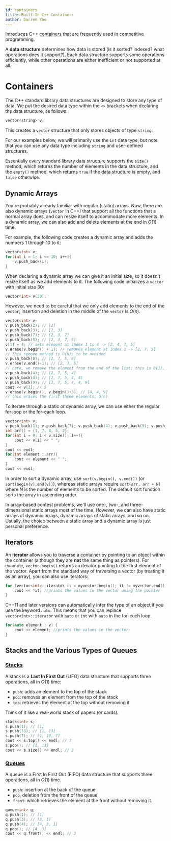 ```yaml
---
id: containers
title: Built-In C++ Containers
author: Darren Yao
---
```


<module-excerpt>

Introduces C++ [containers](http://www.cplusplus.com/reference/stl/) that are frequently used in competitive programming.

</module-excerpt>

A **data structure** determines how data is stored (is it sorted? indexed? what operations does it support?). Each data structure supports some operations efficiently, while other operations are either inefficient or not supported at all. 

# Containers

The C++ standard library data structures are designed to store any type of data. We put the desired data type within the `<>` brackets when declaring the data structure, as follows:

```cpp
vector<string> v;
```

This creates a `vector` structure that only stores objects of type `string`.

For our examples below, we will primarily use the `int` data type, but note that you can use any data type including `string` and user-defined structures. 

Essentially every standard library data structure supports the `size()` method, which returns the number of elements in the data structure, and the `empty()` method, which returns `true` if the data structure is empty, and `false` otherwise. 

## Dynamic Arrays

You're probably already familiar with regular (static) arrays. Now, there are also dynamic arrays (`vector` in C++) that support all the functions that a normal array does, and can resize itself to accommodate more elements. In a dynamic array, we can also add and delete elements at the end in $O(1)$ time.

For example, the following code creates a dynamic array and adds the numbers $1$ through $10$ to it:

```cpp
vector<int> v;
for(int i = 1; i <= 10; i++){
    v.push_back(i);
}
```

When declaring a dynamic array we can give it an initial size, so it doesn't resize itself as we add elements to it. The following code initializes a `vector` with initial size $30$:

```cpp
vector<int> v(30);
```

However, we need to be careful that we only add elements to the end of the `vector`; insertion and deletion in the middle of the `vector` is $O(n)$.

```cpp
vector<int> v;
v.push_back(2); // [2]
v.push_back(3); // [2, 3]
v.push_back(7); // [2, 3, 7]
v.push_back(5); // [2, 3, 7, 5]
v[1] = 4; // sets element at index 1 to 4 -> [2, 4, 7, 5]
v.erase(v.begin() + 1); // removes element at index 1 -> [2, 7, 5]
// this remove method is O(n); to be avoided
v.push_back(8); // [2, 7, 5, 8]
v.erase(v.end()-1); // [2, 7, 5]
// here, we remove the element from the end of the list; this is O(1).
v.push_back(4); // [2, 7, 5, 4]
v.push_back(4); // [2, 7, 5, 4, 4]
v.push_back(9); // [2, 7, 5, 4, 4, 9]
cout << v[2]; // 5
v.erase(v.begin(), v.begin()+3); // [4, 4, 9]
// this erases the first three elements; O(n)
```

To iterate through a static or dynamic array, we can use either the regular for loop or the for-each loop.

```cpp
vector<int> v;
v.push_back(1); v.push_back(7); v.push_back(4); v.push_back(5); v.push_back(2);
int arr[] = {1, 7, 4, 5, 2};
for(int i = 0; i < v.size(); i++){
    cout << v[i] << " ";
}
cout << endl;
for(int element : arr){
    cout << element << " ";
}
cout << endl;
```
 
In order to sort a dynamic array, use `sort(v.begin(), v.end())` (or `sort(begin(v),end(v))`), whereas static arrays require `sort(arr, arr + N)` where $N$ is the number of elements to be sorted. The default sort function sorts the array in ascending order.
 
In array-based contest problems, we'll use one-, two-, and three-dimensional static arrays most of the time. However, we can also have static arrays of dynamic arrays, dynamic arrays of static arrays, and so on. Usually, the choice between a static array and a dynamic array is just personal preference.

## Iterators

An **iterator** allows you to traverse a container by pointing to an object within the container (although they are **not** the same thing as pointers). For example, `vector.begin()` returns an iterator pointing to the first element of the vector. Apart from the standard way of traversing a vector (by treating it as an array), you can also use iterators: 

```cpp
for (vector<int>::iterator it = myvector.begin(); it != myvector.end(); ++it) {
    cout << *it; //prints the values in the vector using the pointer
}
```

C++11 and later versions can automatically infer the type of an object if you use the keyword `auto`. This means that you can replace `vector<int>::iterator` with `auto` or `int` with `auto` in the for-each loop.

```cpp
for(auto element : v) {
    cout << element; //prints the values in the vector
}
```

## Stacks and the Various Types of Queues

### [Stacks](http://www.cplusplus.com/reference/stack/stack/)

A stack is a **Last In First Out** (LIFO) data structure that supports three operations, all in $O(1)$ time:

 - `push`: adds an element to the top of the stack
 - `pop`: removes an element from the top of the stack
 - `top`: retrieves the element at the top without removing it

Think of it like a real-world stack of papers (or cards).

```cpp
stack<int> s;
s.push(1); // [1]
s.push(13); // [1, 13]
s.push(7); // [1, 13, 7]
cout << s.top() << endl; // 7
s.pop(); // [1, 13]
cout << s.size() << endl; // 2
```

### [Queues](http://www.cplusplus.com/reference/queue/queue/ )

A queue is a First In First Out (FIFO) data structure that supports three operations, all in $O(1)$ time. 

 - `push`: insertion at the back of the queue
 - `pop`, deletion from the front of the queue 
 - `front`: which retrieves the element at the front without removing it.

```cpp
queue<int> q;
q.push(1); // [1]
q.push(3); // [3, 1]
q.push(4); // [4, 3, 1]
q.pop(); // [4, 3]
cout << q.front() << endl; // 3
```
